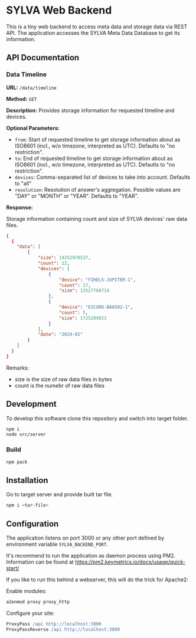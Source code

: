 # SYLVA Web Backend
This is a tiny web backend to access meta data and storage data via REST API. The application accesses the SYLVA Meta Data Database to get its information.

## API Documentation
### Data Timeline
**URL:** `/data/timeline`

**Method:** `GET`

**Description:** Provides storage information for requested timeline and devices. 

**Optional Parameters:**

- `from`: Start of requested timeline to get storage information about as ISO8601 (incl., w/o timezone, interpreted as UTC). Defaults to "no restriction".
- `to`: End of requested timeline to get storage information about as ISO8601 (incl., w/o timezone, interpreted as UTC). Defaults to "no restriction".
- `devices`: Comma-separated list of devices to take into account. Defaults to "all"
- `resolution`: Resolution of answer's aggregation. Possible values are "DAY" or "MONTH" or "YEAR". Defaults to "YEAR".

**Response:**

Storage information containing count and size of SYLVA devices' raw data files.

```json
{
  {
    "data": [
        {
            "size": 14252978537,
            "count": 22,
            "devices": [
                {
                    "device": "FIHELS-JUPITER-1",
                    "count": 17,
                    "size": 12527768714
                },
                {
                    "device": "ESCORD-BAA502-1",
                    "count": 5,
                    "size": 1725209823
                }
            ],
            "date": "2024-02"
        }
    ]
  }
}
```
Remarks:
- size is the size of raw data files in bytes
- count is the numebr of raw data files

## Development
To develop this software clone this repository and switch into target folder.
```bash
npm i
node src/server
```

### Build
```bash
npm pack
```
## Installation
Go to target server and provide built tar file.
```bash
npm i <tar-file>
```

## Configuration
The application listens on port 3000 or any other port defined by environment variable ```SYLVA_BACKEND_PORT```.

It's recommend to run the application as daemon process using PM2. Information can be found at https://pm2.keymetrics.io/docs/usage/quick-start/

If you like to run this behind a webserver, this will do the trick for Apache2:

Enable modules:
```bash
a2enmod proxy proxy_http
```

Configure your site:
```apache
ProxyPass /api http://localhost:3000
ProxyPassReverse /api http://localhost:3000
```